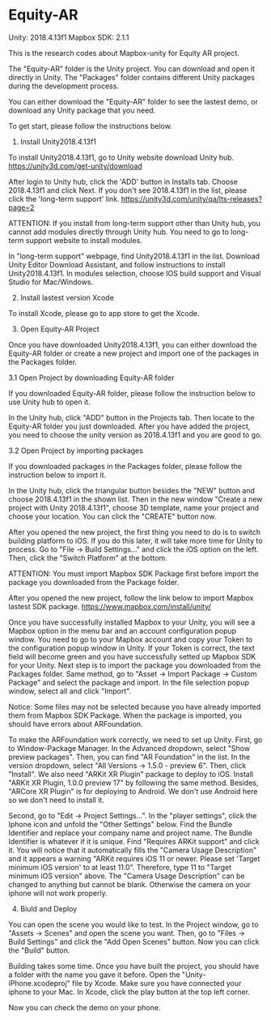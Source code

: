 # Equity-AR

Unity: 2018.4.13f1  Mapbox SDK: 2.1.1

This is the research codes about Mapbox-unity for Equity AR project.

The "Equity-AR" folder is the Unity project. You can download and open it directly in Unity. The "Packages" folder contains different Unity packages during the development process.

You can either download the "Equity-AR" folder to see the lastest demo, or download any Unity package that you need.

To get start, please follow the instructions below.

1. Install Unity2018.4.13f1

To install Unity2018.4.13f1, go to Unity website download Unity hub. https://unity3d.com/get-unity/download 

After login to Unity hub, click the 'ADD' button in Installs tab. Choose 2018.4.13f1 and click Next. If you don't see 2018.4.13f1 in the list, please click the 'long-term support' link. https://unity3d.com/unity/qa/lts-releases?page=2

ATTENTION: If you install from long-term support other than Unity hub, you cannot add modules directly through Unity hub. You need to go to long-term support website to install modules.

In "long-term support" webpage, find Unity2018.4.13f1 in the list. Download Unity Editor Download Assistant, and follow instructions to install Unity2018.4.13f1. In modules selection, choose IOS build support and Visual Studio for Mac/Windows. 

2. Install lastest version Xcode

To install Xcode, please go to app store to get the Xcode.

3. Open Equity-AR Project

Once you have downloaded Unity2018.4.13f1, you can either download the Equity-AR folder or create a new project and import one of the packages in the Packages folder.

  3.1 Open Project by downloading Equity-AR folder

If you downloaded Equity-AR folder, please follow the instruction below to use Unity hub to open it.

In the Unity hub, click "ADD" button in the Projects tab. Then locate to the Equity-AR folder you just downloaded. After you have added the project, you need to choose the unity version as 2018.4.13f1 and you are good to go. 

  3.2 Open Project by importing packages

If you downloaded packages in the Packages folder, please follow the instruction below to import it.

In the Unity hub, click the triangular button besides the "NEW" button and choose 2018.4.13f1 in the shown list. Then in the new window "Create a new project with Unity 2018.4.13f1", choose 3D template, name your project and choose your location. You can click the "CREATE" button now. 

After you opened the new project, the first thing you need to do is to switch building platform to iOS. If you do this later, it will take more time for Unity to process. Go to "File -> Build Settings..." and click the iOS option on the left. Then, click the "Switch Platform" at the bottom.

ATTENTION: You must import Mapbox SDK Package first before import the package you downloaded from the Package folder.

After you opened the new project, follow the link below to import Mapbox lastest SDK package. https://www.mapbox.com/install/unity/ 

Once you have successfully installed Mapbox to your Unity, you will see a Mapbox option in the menu bar and an account configuration popup window. You need to go to your Mapbox account and copy your Token to the configuration popup window in Unity. If your Token is correct, the text field will become green and you have successfully setted up Mapbox SDK for your Unity. Next step is to import the package you downloaded from the Packages folder. Same method, go to "Asset -> Import Package -> Custom Package" and select the package and import. In the file selection popup window, select all and click "Import". 

Notice: Some files may not be selected because you have already imported them from Mapbox SDK Package. When the package is imported, you should have errors about ARFoundation.

To make the ARFoundation work correctly, we need to set up Unity. First, go to Window-Package Manager. In the Advanced dropdown, select "Show preview packages". Then, you can find "AR Foundation" in the list. In the version dropdown, select "All Versions -> 1.5.0 - preview 6". Then, click "Install". We also need "ARKit XR Plugin" package to deploy to iOS. Install "ARKit XR Plugin, 1.0.0 preview 17" by following the same method. Besides, "ARCore XR Plugin" is for deploying to Android. We don't use Android here so we don't need to install it.

Second, go to "Edit -> Project Settings...". In the "player settings", click the Iphone icon and unfold the "Other Settings" below. Find the Bundle Identifier and replace your company name and project name. The Bundle Identifier is whatever if it is unique. Find "Requires ARKit support" and click it. You will notice that it automatically fills the "Camera Usage Description" and it appears a warning "ARKit requires iOS 11 or newer. Please set 'Target minimum iOS version' to at least 11.0". Therefore, type 11 to "Target minimum iOS version" above. The "Camera Usage Description" can be changed to anything but cannot be blank. Otherwise the camera on your iphone will not work properly.

4. Biuld and Deploy

You can open the scene you would like to test. In the Project window, go to "Assets -> Scenes" and open the scene you want. Then, go to "Files -> Build Settings" and click the "Add Open Scenes" button. Now you can click the "Build" button.

Building takes some time. Once you have built the project, you should have a folder with the name you gave it before. Open the "Unity-iPhone.xcodeproj" file by Xcode. Make sure you have connected your iphone to your Mac. In Xcode, click the play button at the top left corner.

Now you can check the demo on your phone.
